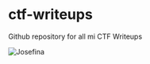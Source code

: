 # ctf-writeups
Github repository for all mi CTF Writeups

![Josefina](https://user-images.githubusercontent.com/114481026/222979086-6580a2a8-078b-4a7b-a2b4-2ea47b0ae67c.jpg)

